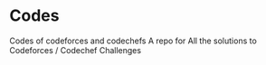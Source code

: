 # Codes
Codes of codeforces and codechefs
A repo for All the solutions to Codeforces / Codechef Challenges
